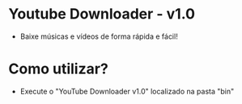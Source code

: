 # Youtube Downloader - v1.0
 - Baixe músicas e vídeos de forma rápida e fácil!

# Como utilizar?
- Execute o "YouTube Downloader v1.0" localizado na pasta "bin"

